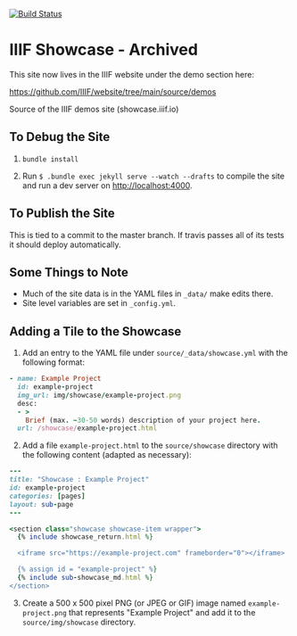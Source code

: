[![Build Status](https://travis-ci.org/IIIF/showcase.iiif.io.svg?branch=master)](https://travis-ci.org/IIIF/showcase.iiif.io)

# IIIF Showcase - Archived

This site now lives in the IIIF website under the demo section here:

https://github.com/IIIF/website/tree/main/source/demos



Source of the IIIF demos site (showcase.iiif.io)

## To Debug the Site

 1. `bundle install`

 2. Run `$ .bundle exec jekyll serve --watch --drafts` to compile the site and run a dev server on [http://localhost:4000](http://localhost:4000).

## To Publish the Site

This is tied to a commit to the master branch. If travis passes all of its tests it should deploy automatically.

## Some Things to Note

 * Much of the site data is in the YAML files in `_data/` make edits there.
 * Site level variables are set in  `_config.yml`.

## Adding a Tile to the Showcase

1. Add an entry to the YAML file under `source/_data/showcase.yml` with the following format:

  ```ruby
  - name: Example Project
    id: example-project
    img_url: img/showcase/example-project.png
    desc:
    - >
      Brief (max. ~30-50 words) description of your project here.
    url: /showcase/example-project.html

  ```

2. Add a file `example-project.html` to the `source/showcase` directory with the following content (adapted as necessary):

  ```ruby
  ---
  title: "Showcase : Example Project"
  id: example-project
  categories: [pages]
  layout: sub-page
  ---

  <section class="showcase showcase-item wrapper">
    {% include showcase_return.html %}

    <iframe src="https://example-project.com" frameborder="0"></iframe>

    {% assign id = "example-project" %}
    {% include sub-showcase_md.html %}
  </section>

  ```

3. Create a 500 x 500 pixel PNG (or JPEG or GIF) image named `example-project.png` that represents "Example Project" and add it to the `source/img/showcase` directory.
